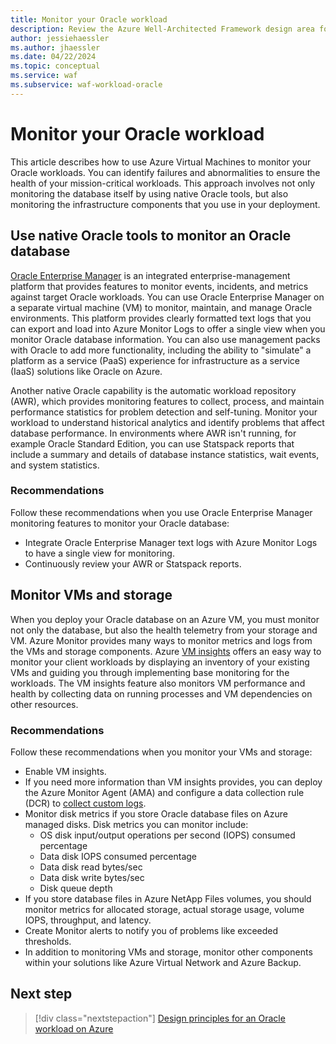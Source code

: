 ```yaml
---
title: Monitor your Oracle workload
description: Review the Azure Well-Architected Framework design area for monitoring. See how to apply these principles to Oracle on Azure IaaS workloads.
author: jessiehaessler
ms.author: jhaessler
ms.date: 04/22/2024
ms.topic: conceptual
ms.service: waf
ms.subservice: waf-workload-oracle
---
```


# Monitor your Oracle workload

This article describes how to use Azure Virtual Machines to monitor your Oracle workloads. You can identify failures and abnormalities to ensure the health of your mission-critical workloads. This approach involves not only monitoring the database itself by using native Oracle tools, but also monitoring the infrastructure components that you use in your deployment.

## Use native Oracle tools to monitor an Oracle database

[Oracle Enterprise Manager](https://docs.oracle.com/en/enterprise-manager) is an integrated enterprise-management platform that provides features to monitor events, incidents, and metrics against target Oracle workloads. You can use Oracle Enterprise Manager on a separate virtual machine (VM) to monitor, maintain, and manage Oracle environments. This platform provides clearly formatted text logs that you can export and load into Azure Monitor Logs to offer a single view when you monitor Oracle database information. You can also use management packs with Oracle to add more functionality, including the ability to "simulate" a platform as a service (PaaS) experience for infrastructure as a service (IaaS) solutions like Oracle on Azure.

Another native Oracle capability is the automatic workload repository (AWR), which provides monitoring features to collect, process, and maintain performance statistics for problem detection and self-tuning. Monitor your workload to understand historical analytics and identify problems that affect database performance. In environments where AWR isn't running, for example Oracle Standard Edition, you can use Statspack reports that include a summary and details of database instance statistics, wait events, and system statistics.

### Recommendations

Follow these recommendations when you use Oracle Enterprise Manager monitoring features to monitor your Oracle database:

- Integrate Oracle Enterprise Manager text logs with Azure Monitor Logs to have a single view for monitoring.
- Continuously review your AWR or Statspack reports.

## Monitor VMs and storage

When you deploy your Oracle database on an Azure VM, you must monitor not only the database, but also the health telemetry from your storage and VM. Azure Monitor provides many ways to monitor metrics and logs from the VMs and storage components. Azure [VM insights](/azure/azure-monitor/vm/vminsights-enable-portal) offers an easy way to monitor your client workloads by displaying an inventory of your existing VMs and guiding you through implementing base monitoring for the workloads. The VM insights feature also monitors VM performance and health by collecting data on running processes and VM dependencies on other resources.

### Recommendations

Follow these recommendations when you monitor your VMs and storage:

- Enable VM insights.
- If you need more information than VM insights provides, you can deploy the Azure Monitor Agent (AMA) and configure a data collection rule (DCR) to [collect custom logs](/azure/azure-monitor/agents/data-collection-text-log).
- Monitor disk metrics if you store Oracle database files on Azure managed disks. Disk metrics you can monitor include:
  - OS disk input/output operations per second (IOPS) consumed percentage
  - Data disk IOPS consumed percentage
  - Data disk read bytes/sec
  - Data disk write bytes/sec
  - Disk queue depth
- If you store database files in Azure NetApp Files volumes, you should monitor metrics for allocated storage, actual storage usage, volume IOPS, throughput, and latency.
- Create Monitor alerts to notify you of problems like exceeded thresholds.
- In addition to monitoring VMs and storage, monitor other components within your solutions like Azure Virtual Network and Azure Backup.

## Next step

> [!div class="nextstepaction"]
> [Design principles for an Oracle workload on Azure](review-design-principles.md)
